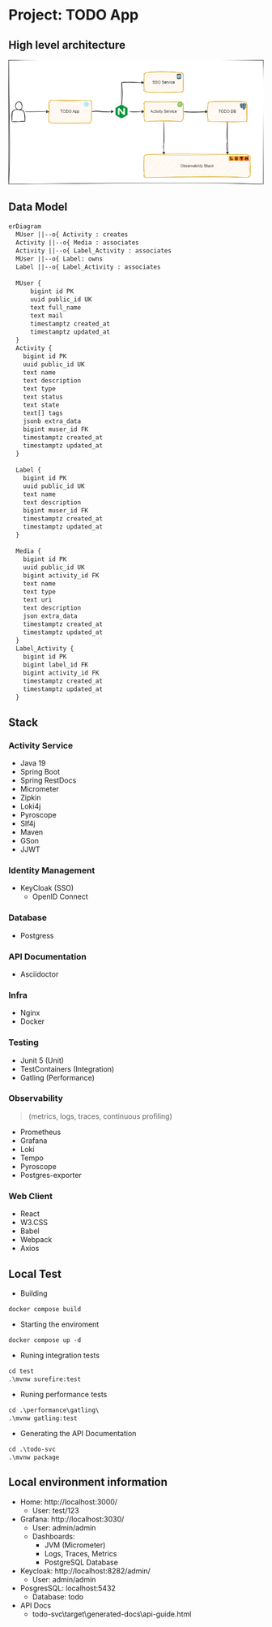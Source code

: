 # Project: TODO App

## High level architecture
![Alt](docs/arch.drawio.png)

## Data Model
```mermaid
erDiagram
  MUser ||--o{ Activity : creates
  Activity ||--o{ Media : associates
  Activity ||--o{ Label_Activity : associates
  MUser ||--o{ Label: owns
  Label ||--o{ Label_Activity : associates

  MUser {
      bigint id PK
      uuid public_id UK
      text full_name
      text mail
      timestamptz created_at
      timestamptz updated_at
  }
  Activity {
    bigint id PK
    uuid public_id UK
    text name
    text description
    text type
    text status
    text state
    text[] tags
    jsonb extra_data
    bigint muser_id FK
    timestamptz created_at
    timestamptz updated_at
  }
  
  Label {
    bigint id PK
    uuid public_id UK
    text name
    text description
    bigint muser_id FK
    timestamptz created_at
    timestamptz updated_at
  }

  Media {
    bigint id PK
    uuid public_id UK
    bigint activity_id FK
    text name
    text type
    text uri
    text description
    json extra_data
    timestamptz created_at
    timestamptz updated_at
  }
  Label_Activity {
    bigint id PK
    bigint label_id FK
    bigint activity_id FK
    timestamptz created_at
    timestamptz updated_at
  }
```

## Stack

### Activity Service
* Java 19
* Spring Boot
* Spring RestDocs
* Micrometer
* Zipkin
* Loki4j
* Pyroscope
* Slf4j 
* Maven
* GSon
* JJWT


### Identity Management
* KeyCloak (SSO)
  * OpenID Connect

### Database
* Postgress

### API Documentation
* Asciidoctor

### Infra
* Nginx
* Docker

### Testing
* Junit 5 (Unit)
* TestContainers (Integration) 
* Gatling (Performance)

### Observability
> (metrics, logs, traces, continuous profiling)
* Prometheus
* Grafana 
* Loki  
* Tempo 
* Pyroscope
* Postgres-exporter

### Web Client
* React
* W3.CSS
* Babel
* Webpack
* Axios

## Local Test

* Building 
```
docker compose build
```

* Starting the enviroment 

```
docker compose up -d
```

* Runing integration tests

```
cd test
.\mvnw surefire:test
```

* Runing performance tests

```
cd .\performance\gatling\
.\mvnw gatling:test 
```

* Generating the API Documentation
```
cd .\todo-svc
.\mvnw package
```

## Local environment information

* Home: http://localhost:3000/ 
  * User: test/123
* Grafana: http://localhost:3030/
  * User: admin/admin
  * Dashboards:
    * JVM (Micrometer)
    * Logs, Traces, Metrics
    * PostgreSQL Database
* Keycloak: http://localhost:8282/admin/
  * User: admin/admin
* PosgresSQL: localhost:5432
  * Database: todo
* API Docs
  * todo-svc\target\generated-docs\api-guide.html
